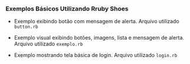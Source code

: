 ### Exemplos Básicos Utilizando Rruby Shoes

- Exemplo exibindo botão com mensagem de alerta.
Arquivo utilizado ```button.rb```


- Exemplo visual exibindo botões, imagens, lista e mensagem de alerta.
Arquivo utilizado ```exemplo.rb```

- Exemplo mostrando tela básica de login.
Arquivo utilizado ```login.rb```